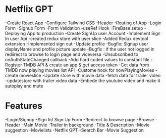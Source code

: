# Netflix GPT

 -Create React App
 -Configure Tailwind CSS
 -Header
 -Routing of App
 -Login Form
 -Signup Form
 -Form Validation
 -useRef Hook
 -FireBase setup
 -Deploying App to production
 -Create SignUp user Account
 -Implement Sign In user Api
 -created redux store with user slice
 -Added Redux devtool extension
 -Implemented sign out
 -Update profile
 -Bugfix: Signup user displayName and profile picture update
 -Bugfix : if the user not logged in rediirect to browse to login page and viceversa
 -Unsubscribed to onAuthStateChanged callback
 -Add hard coded values to constant file
 -Register TMDB API & create an app & get access token 
 -Get data from TMDB now playing movies list API
 -Custome hook for nowPlayingMovies
 -create movieslice
 -Update store with movie data
 -fetch data for trailer video
 -updatestore with trailer video data
 -Embede the youtube video and make it autoplay and mute

# Features
 -Login/Signup
     -Sign In/ Sign Up Form
     -Redirect to browse page
 -Browse
    -Header
    -Main Movie
       -Trailer in background
       -Title &  Description
       -Movie suggestion
       -Movielists 
-Netflix GPT
  -Search Bar
  -Movie Suggestion       
  